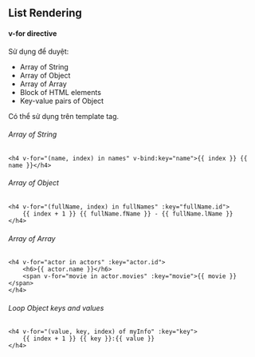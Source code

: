 ## List Rendering

#### v-for directive

Sử dụng để duyệt:

- Array of String
- Array of Object
- Array of Array
- Block of HTML elements
- Key-value pairs of Object

Có thể sử dụng trên template tag.

###### Array of String

```
<h4 v-for="(name, index) in names" v-bind:key="name">{{ index }} {{ name }}</h4>
```

###### Array of Object

```
<h4 v-for="(fullName, index) in fullNames" :key="fullName.id">
    {{ index + 1 }} {{ fullName.fName }} - {{ fullName.lName }}
</h4>
```

###### Array of Array

```
<h4 v-for="actor in actors" :key="actor.id">
    <h6>{{ actor.name }}</h6>
    <span v-for="movie in actor.movies" :key="movie">{{ movie }}</span>
</h4>
```

###### Loop Object keys and values

```
<h4 v-for="(value, key, index) of myInfo" :key="key">
    {{ index + 1 }} {{ key }}:{{ value }}
</h4>
```
